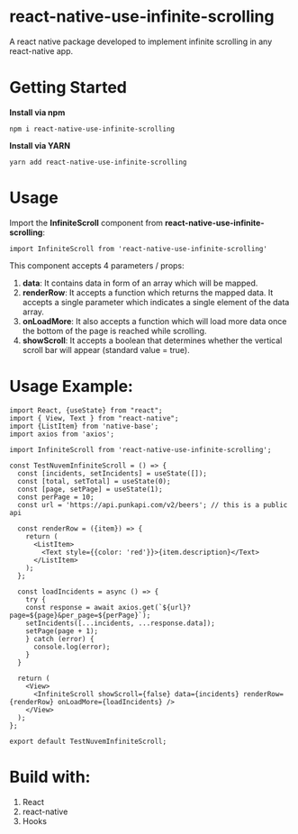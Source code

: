 <h1>react-native-use-infinite-scrolling</h1>

A react native package developed to implement infinite scrolling in any react-native app.

<h1>Getting Started</h1>

**Install via npm**

```shell
npm i react-native-use-infinite-scrolling
```

**Install via YARN**
```shell
yarn add react-native-use-infinite-scrolling
```

<h1>Usage</h1>

Import the **InfiniteScroll** component from **react-native-use-infinite-scrolling**: 

```shell
import InfiniteScroll from 'react-native-use-infinite-scrolling'
```

This component accepts 4 parameters / props:

1. **data**: It contains data in form of an array which will be mapped.
2. **renderRow**: It accepts a function which returns the mapped data. It accepts a single parameter which indicates a single element of the data array.
3. **onLoadMore**: It also accepts a function which will load more data once the bottom of the page is reached while scrolling.
4. **showScroll**: It accepts a boolean that determines whether the vertical scroll bar will appear (standard value = true).

<h1>Usage Example:</h1>

```shell
import React, {useState} from "react";
import { View, Text } from "react-native";
import {ListItem} from 'native-base';
import axios from 'axios';

import InfiniteScroll from 'react-native-use-infinite-scrolling';

const TestNuvemInfiniteScroll = () => {
  const [incidents, setIncidents] = useState([]);
  const [total, setTotal] = useState(0);
  const [page, setPage] = useState(1);  
  const perPage = 10;
  const url = 'https://api.punkapi.com/v2/beers'; // this is a public api 

  const renderRow = ({item}) => {
    return (
      <ListItem>
        <Text style={{color: 'red'}}>{item.description}</Text>
      </ListItem>
    );
  };
  
  const loadIncidents = async () => {
    try {
    const response = await axios.get(`${url}?page=${page}&per_page=${perPage}`);
    setIncidents([...incidents, ...response.data]);
    setPage(page + 1);
    } catch (error) {
      console.log(error);
    }
  }

  return (
    <View>
      <InfiniteScroll showScroll={false} data={incidents} renderRow={renderRow} onLoadMore={loadIncidents} />
    </View>
  );
};

export default TestNuvemInfiniteScroll;

```

<h1>Build with: </h1>

1. React
2. react-native
3. Hooks
